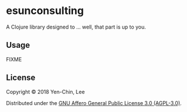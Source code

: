 # esunconsulting

A Clojure library designed to ... well, that part is up to you.

## Usage

FIXME

## License

Copyright © 2018 Yen-Chin, Lee

Distributed under the [GNU Affero General Public License 3.0 (AGPL-3.0)](https://www.gnu.org/licenses/agpl-3.0.en.html).
